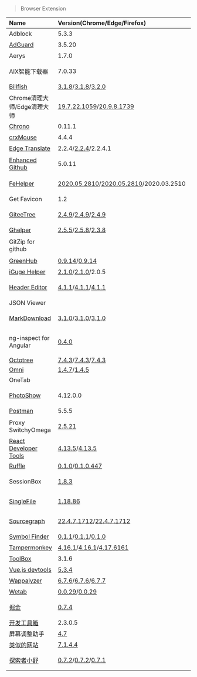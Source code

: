 > Browser Extension

| Name                        | Version(Chrome/Edge/Firefox)                                                    | Description                          |
| :-------------------------- | :------------------------------------------------------------------------------ | :----------------------------------- |
| Adblock                     | 5.3.3                                                                           | 最佳广告拦截工具                     |
| [AdGuard]                   | 3.5.20                                                                          | 广告拦截器                           |
| Aerys                       | 1.7.0                                                                           | 窗口标签管理器                       |
| AIX智能下载器               | 7.0.33                                                                          | 高效实现网页内容的嗅探和下载         |
| [Billfish]                  | [3.1.8][BF-Chrome]/[3.1.8][BF-Edge]/[3.2.0][BF-Firefox]                         | 免费素材管理工具                     |
| Chrome清理大师/Edge清理大师 | [19.7.22.1059][CM-Chrome]/[20.9.8.1739][CM-Edge]                                | 一键清理浏览器垃圾                   |
| [Chrono]                    | 0.11.1                                                                          | 下载管理器                           |
| [crxMouse]                  | 4.4.4                                                                           | 鼠标手势                             |
| [Edge Translate]            | 2.2.4/[2.2.4][EdgeTranslate-Edge]/2.2.4.1                                       | 侧边翻译                             |
| [Enhanced Github]           | 5.0.11                                                                          | 提供GitHub附加组件的浏览器扩展       |
| [FeHelper]                  | [2020.05.2810][FH-Chrome]/[2020.05.2810][FH-Edge]/2020.03.2510                  | Web开发者常用工具集                  |
| Get Favicon                 | 1.2                                                                             | 获取网页的favicon                    |
| [GiteeTree]                 | [2.4.9][GT-Chrome]/[2.4.9][GT-Edge]/[2.4.9][GT-Firefox]                         | 基于Octotree的码云文件树插件         |
| [Ghelper]                   | [2.5.5][GH-Chrome]/[2.5.8][GH-Edge]/[2.3.8][GH-Firefox]                         | 谷歌上网助手                         |
| GitZip for github           |                                                                                 | 高速下载GitHub项目文件夹             |
| [GreenHub]                  | [0.9.14][GreenHub-Chrome]/[0.9.14][GreenHub-Edge]                               | 绿墙-网络出海工具                    |
| [iGuge Helper]              | [2.1.0][iGuge-Chrome]/[2.1.0][iGuge-Edge]/2.0.5                                 | 谷歌学术助手                         |
| [Header Editor]             | [4.1.1][HE-Chrome]/[4.1.1][HE-Edge]/[4.1.1][HE-Firefox]                         | 基于规则修改请求/响应头，进行重定向  |
| JSON Viewer                 |                                                                                 | 方便查看Json结构                     |
| [MarkDownload]              | [3.1.0][MD-Chrome]/[3.1.0][MD-Edge]/[3.1.0][MD-Firefox]                         | 把HTML格式自动转换成Markdown格式     |
| ng-inspect for Angular      | [0.4.0][ng-inspect-for-angular-Chrome]                                          | 用于调试Angular(1.x/4+/lvy)应用程序  |
| [Octotree]                  | [7.4.3][OT-Chrome]/[7.4.3][OT-Edge]/[7.4.3][OT-Firefox]                         | GitHub Code Tree                     |
| [Omni]                      | [1.4.7][Omni-Chrome]/[1.4.5][Omni-Firefox]                                      |                                      |
| OneTab                      |                                                                                 | 一键合并Tab                          |
| [PhotoShow]                 | 4.12.0.0                                                                        | 悬浮快速查看网页原图                 |
| [Postman]                   | 5.5.5                                                                           | 网络API测试工具                      |
| Proxy SwitchyOmega          | [2.5.21][PS-Chrome]                                                             | 快捷地管理和切换代理设置             |
| [React Developer Tools]     | [4.13.5][React-Chrome]/[4.13.5][React-Edge]                                     | React开发工具                        |
| [Ruffle]                    | [0.1.0][Ruffle-Chrome]/[0.1.0.447][Ruffle-Firefox]                              | Flash模拟器                          |
| SessionBox                  | [1.8.3][SB-Chrome]                                                              | 在同一个浏览器上多个账号无缝切换登录 |
| [SingleFile]                | [1.18.86][SingleFile-Chrome]                                                    | 把网页完整保存到本地                 |
| [Sourcegraph]               | [22.4.7.1712][SG-Chrome]/[22.4.7.1712][SG-Firefox]                              | Web代码搜索浏览工具                  |
| [Symbol Finder]             | [0.1.1][SF-Chrome]/[0.1.1][SF-Edge]/[0.1.0][SF-Firefox]                         | 轻松浏览和插入图标                   |
| [Tampermonkey]              | [4.16.1][TM-Chrome]/[4.16.1][TM-Edge]/[4.17.6161][TM-Firefox]                   | 用户脚本管理器                       |
| [ToolBox]                   | 3.1.6                                                                           | 常用工具                             |
| [Vue.js devtools]           | [5.3.4][Vue-Chrome]                                                             | Vue开发工具                          |
| [Wappalyzer]                | [6.7.6][Wappalyzer-Chrome]/[6.7.6][Wappalyzer-Edge]/[6.7.7][Wappalyzer-Firefox] | 识别网站技术栈                       |
| [Wetab]                     | [0.0.29][WT-Chrome]/[0.0.29][WT-Edge]                                           | 小组件新标签页                       |
| [掘金]                      | [0.7.4][juejin-Edge]                                                            | 一站式聚合优质内容·快捷工具·常用网址 |
| [开发工具箱]                | 2.3.0.5                                                                         | 软件开发小工具合集                   |
| 屏幕调整助手                | [4.7][屏幕调整助手-Chrome]                                                      | 更改屏幕的大小                       |
| [类似的网站]                | [7.1.4.4][similar-Chrome]                                                       | 发现相关网站                         |
| [探索者小舒]                | [0.7.2][XS-Chrome]/[0.7.2][XS-Edge]/[0.7.1][XS-Firefox]                         | 强大快捷的搜索切换工具               |

[AdGuard]: https://adguard.com/zh_cn/adguard-browser-extension/overview.html '跳转主页'
[Billfish]: https://www.billfish.cn/ '跳转主页'
[BF-Chrome]: https://chrome.google.com/webstore/detail/billfish-free-material-ma/piohkopmiebhgodfkcfcmjbmgkcnjnmf '跳转Google Store'
[BF-Edge]: https://microsoftedge.microsoft.com/addons/detail/billfish-%E5%85%8D%E8%B4%B9%E7%B4%A0%E6%9D%90%E7%AE%A1%E7%90%86%E5%B7%A5%E5%85%B7v3/kjjmbhmmbfgbaannpbpoaabponeogaop?hl=zh-CN '跳转Microsoft Store'
[BF-Firefox]: https://addons.mozilla.org/zh-CN/firefox/addon/billfish-%E5%85%8D%E8%B4%B9%E5%9B%BE%E7%89%87%E7%AE%A1%E7%90%86%E9%87%87%E9%9B%86%E6%8F%92%E4%BB%B6/ '跳转Firefox Add-ons'
[CM-Chrome]: https://chrome.google.com/webstore/detail/clean-master-the-best-chr/eagiakjmjnblliacokhcalebgnhellfi '跳转Google Store'
[CM-Edge]: https://microsoftedge.microsoft.com/addons/detail/edge%E6%B8%85%E7%90%86%E5%A4%A7%E5%B8%88%EF%BC%9A%E4%B8%80%E9%94%AE%E6%B8%85%E7%90%86%E6%B5%8F%E8%A7%88%E5%99%A8%E5%9E%83%E5%9C%BE%EF%BC%8C%E8%AE%A9%E4%BD%A0%E7%9A%84edg/nlcebdoehkdiojeahkofcfnolkleembf '跳转Microsoft Store'
[Chrono]: https://www.chronodownloader.net/ '跳转主页'
[crxMouse]: https://crxmouse.com/zh-hans/ '跳转主页'
[Edge Translate]: https://github.com/EdgeTranslate/EdgeTranslate '跳转主页'
[EdgeTranslate-Edge]: https://microsoftedge.microsoft.com/addons/detail/%E4%BE%A7%E8%BE%B9%E7%BF%BB%E8%AF%91/bfdogplmndidlpjfhoijckpakkdjkkil '跳转Microsoft Store'
[Enhanced Github]: https://varunmalhotra.xyz/enhanced-github/ '跳转主页'
[FeHelper]: https://www.baidufe.com/fehelper '跳转主页'
[FH-Chrome]: https://chrome.google.com/webstore/detail/fehelper%E5%89%8D%E7%AB%AF%E5%8A%A9%E6%89%8B/pkgccpejnmalmdinmhkkfafefagiiiad '跳转Google Store'
[FH-Edge]: https://microsoftedge.microsoft.com/addons/detail/fehelper%E5%89%8D%E7%AB%AF%E5%8A%A9%E6%89%8B/feolnkbgcbjmamimpfcnklggdcbgakhe '跳转Microsoft Store'
[GiteeTree]: https://gitee.com/oschina/GitCodeTree '跳转主页'
[GT-Chrome]: https://chrome.google.com/webstore/detail/gitcodetree/inaaldjpdbkaodlmdcplgpoibohcmmlj '跳转Google Store'
[GT-Edge]: https://microsoftedge.microsoft.com/addons/detail/giteetree/ialknpjkghajbolmfcbklajihdimifdk '跳转Microsoft Store'
[GT-Firefox]: https://addons.mozilla.org/zh-CN/firefox/addon/giteetree/ '跳转Firefox Add-ons'
[Ghelper]: https://ghelper.xyz/ '跳转主页'
[GH-Chrome]: https://chrome.google.com/webstore/detail/%E8%B0%B7%E6%AD%8C%E4%B8%8A%E7%BD%91%E5%8A%A9%E6%89%8B/cieikaeocafmceoapfogpffaalkncpkc '跳转Google Store'
[GH-Firefox]: https://addons.mozilla.org/zh-CN/firefox/addon/%E8%B0%B7%E6%AD%8C%E4%B8%8A%E7%BD%91%E5%8A%A9%E6%89%8B-%E5%AE%98%E7%BD%91%E7%89%88/ '跳转Firefox Add-ons'
[GH-Edge]: https://microsoftedge.microsoft.com/addons/detail/%E8%B0%B7%E6%AD%8C%E4%B8%8A%E7%BD%91%E5%8A%A9%E6%89%8B/eoboojokdmamahfilfmamjjkcmkmddgk '跳转Microsoft Store'
[GreenHub]: https://github.com/pablocc1979/Green-Hub-Proxy/ '跳转主页'
[GreenHub-Chrome]: https://chrome.google.com/webstore/detail/greenhub-free-vpn/knmhokeiipedacnhpjklbjmfgedfohco '跳转Google Store'
[GreenHub-Edge]: https://microsoftedge.microsoft.com/addons/detail/greenhub%E7%BB%BF%E5%A2%99%E2%80%94%E7%BD%91%E7%BB%9C%E5%87%BA%E6%B5%B7%E5%B7%A5%E5%85%B7/hholdpohidinjmkoanabdchniingdfac '跳转Microsoft Store'
[iGuge Helper]: https://iguge.xyz/ '跳转主页'
[iGuge-Chrome]: https://chrome.google.com/webstore/detail/igg%E8%B0%B7%E6%AD%8C%E5%AD%A6%E6%9C%AF%E5%8A%A9%E6%89%8B/ncldcbhpeplkfijdhnoepdgdnmjkckij '跳转Google Store'
[iGuge-Edge]: https://microsoftedge.microsoft.com/addons/detail/igg%E8%B0%B7%E6%AD%8C%E5%AD%A6%E6%9C%AF%E5%8A%A9%E6%89%8B/mchibleoefileemjfghfejaggonplmmg '跳转Microsoft Store'
[ng-inspect-for-angular-Chrome]: https://chrome.google.com/webstore/detail/ng-inspect-for-angular1x4/onfmmmemcmipkohkkgofiojpiahbpogh '跳转Google Store'
[Header Editor]: https://he.firefoxcn.net/ '跳转主页'
[HE-Chrome]: https://chrome.google.com/webstore/detail/header-editor/eningockdidmgiojffjmkdblpjocbhgh '跳转Google Store'
[HE-Edge]: https://microsoftedge.microsoft.com/addons/detail/header-editor/afopnekiinpekooejpchnkgfffaeceko '跳转Microsoft Store'
[HE-Firefox]: https://addons.mozilla.org/zh-CN/firefox/addon/header-editor/ '跳转Firefox Add-ons'
[MarkDownload]: https://github.com/deathau/markdownload '跳转主页'
[MD-Chrome]: https://chrome.google.com/webstore/detail/markdownload-markdown-web/pcmpcfapbekmbjjkdalcgopdkipoggdi '跳转Google Store'
[MD-Edge]: https://microsoftedge.microsoft.com/addons/detail/markdownload-markdown-w/hajanaajapkhaabfcofdjgjnlgkdkknm '跳转Microsoft Store'
[MD-Firefox]: https://addons.mozilla.org/zh-CN/firefox/addon/markdownload/ '跳转Firefox Add-ons'
[Octotree]: https://www.octotree.io/ '跳转主页'
[OT-Chrome]: https://chrome.google.com/webstore/detail/octotree-github-code-tree/bkhaagjahfmjljalopjnoealnfndnagc '跳转Google Store'
[OT-Edge]: https://microsoftedge.microsoft.com/addons/detail/octotree-github-code-tr/joagmknfcgpikbadjkaikmnhpjadihjg '跳转Microsoft Store'
[OT-Firefox]: https://addons.mozilla.org/zh-CN/firefox/addon/octotree/ '跳转Firefox Add-ons'
[Omni]: https://github.com/alyssaxuu/omni '跳转主页'
[Omni-Chrome]: https://chrome.google.com/webstore/detail/omni/mapjgeachilmcbbokkgcbgpbakaaeehi '跳转Google Store'
[Omni-Firefox]: https://addons.mozilla.org/zh-CN/firefox/addon/omnisearch/ '跳转Firefox Add-ons'
[PhotoShow]: https://github.com/Mr-VincentW/PhotoShow '跳转主页'
[Postman]: https://www.postman.com/downloads/ '跳转主页'
[PS-Chrome]: https://chrome.google.com/webstore/detail/proxy-switchyomega/padekgcemlokbadohgkifijomclgjgif '跳转Google Store'
[React Developer Tools]: https://github.com/facebook/react '跳转主页'
[React-Chrome]: https://chrome.google.com/webstore/detail/react-developer-tools/fmkadmapgofadopljbjfkapdkoienihi '跳转Google Store'
[React-Edge]: https://microsoftedge.microsoft.com/addons/detail/react-developer-tools/gpphkfbcpidddadnkolkpfckpihlkkil '跳转Microsoft Store'
[Ruffle]: https://ruffle.rs/ '跳转主页'
[Ruffle-Chrome]: https://chrome.google.com/webstore/detail/ruffle/donbcfbmhbcapadipfkeojnmajbakjdc '跳转Google Store'
[Ruffle-Firefox]: https://addons.mozilla.org/zh-CN/firefox/addon/ruffle_rs/ '跳转Firefox Add-ons'
[SB-Chrome]: https://chrome.google.com/webstore/detail/sessionbox-multi-login-to/megbklhjamjbcafknkgmokldgolkdfig '跳转Google Store'
[SingleFile]: https://github.com/gildas-lormeau/SingleFile '跳转主页'
[SingleFile-Chrome]: https://chrome.google.com/webstore/detail/singlefile/mpiodijhokgodhhofbcjdecpffjipkle '跳转Google Store'
[Sourcegraph]: https://sourcegraph.com/ '跳转主页'
[SG-Chrome]: https://chrome.google.com/webstore/detail/sourcegraph/dgjhfomjieaadpoljlnidmbgkdffpack '跳转Google Store'
[SG-Firefox]: https://addons.mozilla.org/zh-CN/firefox/addon/sourcegraph-for-firefox/ '跳转Firefox Add-ons'
[Tampermonkey]: https://www.tampermonkey.net/ '跳转主页'
[TM-Chrome]: https://chrome.google.com/webstore/detail/tampermonkey/dhdgffkkebhmkfjojejmpbldmpobfkfo '跳转Google Store'
[TM-Edge]: https://microsoftedge.microsoft.com/addons/detail/tampermonkey/iikmkjmpaadaobahmlepeloendndfphd '跳转Microsoft Store'
[TM-Firefox]: https://addons.mozilla.org/zh-CN/firefox/addon/tampermonkey/ '跳转Firefox Add-ons'
[ToolBox]: http://chenapp.com/chrome/developtools '跳转主页'
[Vue.js devtools]: https://devtools.vuejs.org/ '跳转主页'
[Vue-Chrome]: https://chrome.google.com/webstore/detail/vuejs-devtools/nhdogjmejiglipccpnnnanhbledajbpd '跳转Google Store'
[Wappalyzer]: https://www.wappalyzer.com/ '跳转主页'
[Wappalyzer-Chrome]: https://chrome.google.com/webstore/detail/wappalyzer/gppongmhjkpfnbhagpmjfkannfbllamg '跳转Google Store'
[Wappalyzer-Edge]: https://microsoftedge.microsoft.com/addons/detail/wappalyzer/mnbndgmknlpdjdnjfmfcdjoegcckoikn '跳转Microsoft Store'
[Wappalyzer-Firefox]: https://addons.mozilla.org/zh-CN/firefox/addon/wappalyzer/ '跳转Firefox Add-ons'
[Wetab]: https://www.wetab.link/ '跳转主页'
[WT-Chrome]: https://chrome.google.com/webstore/detail/wetab-%E6%96%B0%E6%A0%87%E7%AD%BE%E9%A1%B5/aikflfpejipbpjdlfabpgclhblkpaafo '跳转Google Store'
[WT-Edge]: https://microsoftedge.microsoft.com/addons/detail/wetab-%E6%96%B0%E6%A0%87%E7%AD%BE%E9%A1%B5/bpelnogcookhocnaokfpoeinibimbeff '跳转Microsoft Store'
[掘金]: https://juejin.cn/extension '跳转主页'
[juejin-Edge]: https://microsoftedge.microsoft.com/addons/detail/%E7%A8%80%E5%9C%9F%E6%8E%98%E9%87%91/iblloeofmdhfkbkpjkkombjngddeocjk '跳转Microsoft Store'
[开发工具箱]: https://www.box3.cn/ '跳转主页'
[屏幕调整助手-Chrome]: https://chrome.google.com/webstore/detail/%E5%B1%8F%E5%B9%95%E8%B0%83%E6%95%B4%E5%8A%A9%E6%89%8B/ajgidahckhliegaonfgbialbcpcljach '跳转Google Store'
[类似的网站]: https://www.similarsites.com/ '跳转主页'
[similar-Chrome]: https://chrome.google.com/webstore/detail/similar-sites-discover-re/necpbmbhhdiplmfhmjicabdeighkndkn '跳转Google Store'
[Symbol Finder]: https://mybrowseraddon.com/symbol-finder.html '跳转主页'
[SF-Chrome]: https://chrome.google.com/webstore/detail/symbol-finder/jkkcdhfbndheafipanegbnmhledmdcjj '跳转Google Store'
[SF-Edge]: https://microsoftedge.microsoft.com/addons/detail/symbol-finder/jkgpgpgilkkfmejondehknfkobjcdbgg '跳转Microsoft Store'
[SF-Firefox]: https://addons.mozilla.org/zh-CN/firefox/addon/symbol-finder/ '跳转Firefox Add-ons'
[探索者小舒]: https://ex.xiaoshu.app/ '跳转主页'
[XS-Chrome]: https://chrome.google.com/webstore/detail/lcalpcoppmdamffdmmchmadbpaoibaep '跳转Google Store'
[XS-Edge]: https://microsoftedge.microsoft.com/addons/detail/%E6%8E%A2%E7%B4%A2%E8%80%85%E5%B0%8F%E8%88%92/coneollgjonabefaacemccaknmicmncj '跳转Microsoft Store'
[XS-Firefox]: https://addons.mozilla.org/zh-CN/firefox/addon/explorer-xiaoshu/ '跳转Firefox Add-ons'
